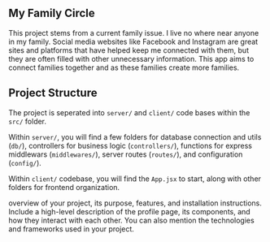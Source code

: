 ## My Family Circle

This project stems from a current family issue. I live no where near anyone in my family. Social media websites like Facebook and Instagram are great sites and platforms that have helped keep me connected with them, but they are often filled with other unnecessary information. This app aims to connect families together and as these families create more families.

## Project Structure

The project is seperated into `server/` and `client/` code bases within the `src/` folder.

Within `server/`, you will find a few folders for database connection and utils (`db/`), controllers for business logic (`controllers/`), functions for express middlewars (`middlewares/`), server routes (`routes/`), and configuration (`config/`).

Within `client/` codebase, you will find the `App.jsx` to start, along with other folders for frontend organization.

overview of your project, its purpose, features, and installation instructions. Include a high-level description of the profile page, its components, and how they interact with each other. You can also mention the technologies and frameworks used in your project.
